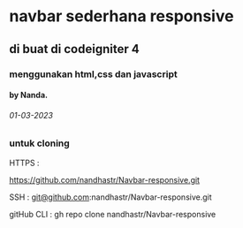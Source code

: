 # navbar sederhana responsive

## di buat di codeigniter 4

### menggunakan html,css dan javascript

#### by Nanda.

###### 01-03-2023

### untuk cloning

HTTPS :

https://github.com/nandhastr/Navbar-responsive.git

SSH :
git@github.com:nandhastr/Navbar-responsive.git

gitHub CLI :
gh repo clone nandhastr/Navbar-responsive

